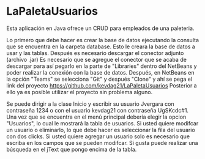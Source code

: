 # LaPaletaUsuarios
Esta aplicación en Java ofrece un CRUD para empleados de una paleteria.

Lo primero que debe hacer es crear la base de datos ejecutando la consulta que se encuentra en la carpeta database. Esto le creara la base de datos a usar y las tablas.
Después es necesario descargar el conector adjunto (archivo .jar) 
Es necesario que se agregue el conector que se acaba de descargar para así pegarlo en la parte de "Libraries" dentro del NetBeans y poder realizar la conexión con la base de datos.
Después, en NetBeans en la opción "Teams" se selecciona "Git" y después "Clone" y ahí se pega el link del proyecto https://github.com/kevdag21/LaPaletaUsuarios 
Posterior a ello ya es posible utilizar el proyecto sin problema alguno.

Se puede dirigir a la clase Inicio y escribir su usuario Jvergara con contraseña 1234 o con el usuario kevdag21 con contraseña UgSKcdc#1. 
Una vez que se encuentra en el menú principal debería elegir la opcion "Usuarios", lo cual le mostrará la tabla de usuarios. Si usted quiere modifcar un usuario o eliminarlo, lo que debe hacer es seleccionar la fila del usuario con dos clicks. Si usted quiere agregar un usuario solo es necesario que escriba en los campos que se pueden modifcar. 
Si gusta puede realizar una búsqueda en el jText que pongo encima de la tabla.
